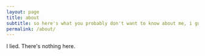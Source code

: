 ```yaml
---
layout: page
title: about
subtitle: so here's what you probably don't want to know about me, i guess.
permalink: /about/
---
```


I lied. There's nothing here.
